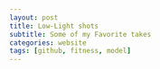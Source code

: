 ```yaml
---
layout: post
title: Low-Light shots
subtitle: Some of my Favorite takes
categories: website
tags: [github, fitness, model]
---
```


